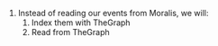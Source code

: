 1. Instead of reading our events from Moralis, we will:
   1. Index them with TheGraph
   2. Read from TheGraph 